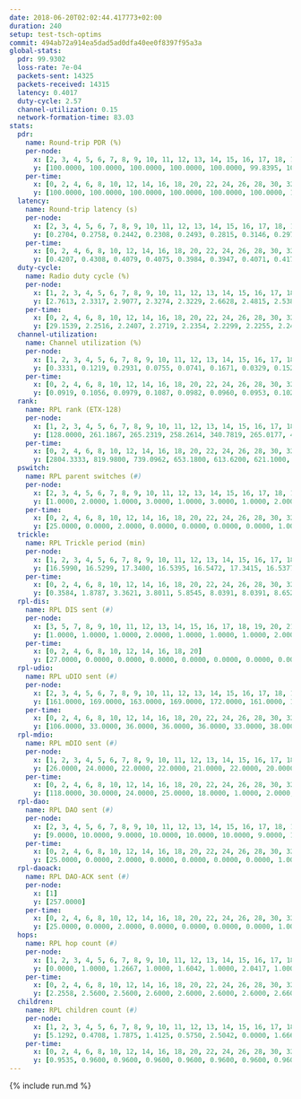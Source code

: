 ```yaml
---
date: 2018-06-20T02:02:44.417773+02:00
duration: 240
setup: test-tsch-optims
commit: 494ab72a914ea5dad5ad0dfa40ee0f8397f95a3a
global-stats:
  pdr: 99.9302
  loss-rate: 7e-04
  packets-sent: 14325
  packets-received: 14315
  latency: 0.4017
  duty-cycle: 2.57
  channel-utilization: 0.15
  network-formation-time: 83.03
stats:
  pdr:
    name: Round-trip PDR (%)
    per-node:
      x: [2, 3, 4, 5, 6, 7, 8, 9, 10, 11, 12, 13, 14, 15, 16, 17, 18, 19, 20, 21, 22, 23, 24, 25]
      y: [100.0000, 100.0000, 100.0000, 100.0000, 100.0000, 99.8395, 100.0000, 100.0000, 100.0000, 100.0000, 100.0000, 100.0000, 100.0000, 100.0000, 99.8243, 100.0000, 100.0000, 100.0000, 98.6777, 100.0000, 100.0000, 100.0000, 100.0000, 100.0000]
    per-time:
      x: [0, 2, 4, 6, 8, 10, 12, 14, 16, 18, 20, 22, 24, 26, 28, 30, 32, 34, 36, 38, 40, 42, 44, 46, 48, 50, 52, 54, 56, 58, 60, 62, 64, 66, 68, 70, 72, 74, 76, 78, 80, 82, 84, 86, 88, 90, 92, 94, 96, 98, 100, 102, 104, 106, 108, 110, 112, 114, 116, 118, 120, 122, 124, 126, 128, 130, 132, 134, 136, 138, 140, 142, 144, 146, 148, 150, 152, 154, 156, 158, 160, 162, 164, 166, 168, 170, 172, 174, 176, 178, 180, 182, 184, 186, 188, 190, 192, 194, 196, 198, 200, 202, 204, 206, 208, 210, 212, 214, 216, 218, 220, 222, 224, 226, 228, 230, 232, 234, 236, 238, 240]
      y: [100.0000, 100.0000, 100.0000, 100.0000, 100.0000, 100.0000, 100.0000, 100.0000, 97.5000, 95.8333, 100.0000, 100.0000, 100.0000, 100.0000, 100.0000, 100.0000, 100.0000, 100.0000, 100.0000, 100.0000, 100.0000, 100.0000, 100.0000, 100.0000, 100.0000, 100.0000, 100.0000, 100.0000, 100.0000, 100.0000, 100.0000, 100.0000, 100.0000, 100.0000, 100.0000, 100.0000, 100.0000, 100.0000, 100.0000, 100.0000, 100.0000, 100.0000, 100.0000, 100.0000, 100.0000, 100.0000, 99.1667, 100.0000, 100.0000, 100.0000, 100.0000, 100.0000, 100.0000, 100.0000, 100.0000, 100.0000, 100.0000, 100.0000, 100.0000, 100.0000, 100.0000, 100.0000, 100.0000, 100.0000, 100.0000, 100.0000, 100.0000, 100.0000, 100.0000, 100.0000, 100.0000, 100.0000, 100.0000, 100.0000, 100.0000, 100.0000, 100.0000, 100.0000, 100.0000, 100.0000, 100.0000, 100.0000, 100.0000, 100.0000, 100.0000, 99.1667, 100.0000, 100.0000, 100.0000, 100.0000, 100.0000, 100.0000, 100.0000, 100.0000, 100.0000, 100.0000, 100.0000, 100.0000, 100.0000, 100.0000, 100.0000, 100.0000, 100.0000, 100.0000, 100.0000, 100.0000, 100.0000, 100.0000, 100.0000, 100.0000, 100.0000, 100.0000, 100.0000, 100.0000, 100.0000, 100.0000, 100.0000, 100.0000, 100.0000, 100.0000, null]
  latency:
    name: Round-trip latency (s)
    per-node:
      x: [2, 3, 4, 5, 6, 7, 8, 9, 10, 11, 12, 13, 14, 15, 16, 17, 18, 19, 20, 21, 22, 23, 24, 25]
      y: [0.2704, 0.2758, 0.2442, 0.2308, 0.2493, 0.2815, 0.3146, 0.2976, 0.2810, 0.3385, 0.3355, 0.3062, 0.3577, 0.3839, 0.4519, 0.3867, 0.4424, 0.4618, 0.5751, 0.5669, 0.6300, 0.6292, 0.6608, 0.6524]
    per-time:
      x: [0, 2, 4, 6, 8, 10, 12, 14, 16, 18, 20, 22, 24, 26, 28, 30, 32, 34, 36, 38, 40, 42, 44, 46, 48, 50, 52, 54, 56, 58, 60, 62, 64, 66, 68, 70, 72, 74, 76, 78, 80, 82, 84, 86, 88, 90, 92, 94, 96, 98, 100, 102, 104, 106, 108, 110, 112, 114, 116, 118, 120, 122, 124, 126, 128, 130, 132, 134, 136, 138, 140, 142, 144, 146, 148, 150, 152, 154, 156, 158, 160, 162, 164, 166, 168, 170, 172, 174, 176, 178, 180, 182, 184, 186, 188, 190, 192, 194, 196, 198, 200, 202, 204, 206, 208, 210, 212, 214, 216, 218, 220, 222, 224, 226, 228, 230, 232, 234, 236, 238, 240]
      y: [0.4207, 0.4308, 0.4079, 0.4075, 0.3984, 0.3947, 0.4071, 0.4178, 0.3956, 0.4275, 0.4114, 0.3866, 0.3492, 0.3427, 0.3990, 0.4076, 0.4105, 0.3974, 0.3905, 0.3985, 0.3975, 0.3878, 0.4035, 0.3857, 0.3399, 0.4184, 0.4393, 0.4155, 0.3914, 0.3653, 0.3688, 0.3800, 0.3303, 0.3751, 0.3430, 0.3185, 0.3409, 0.3106, 0.3278, 0.3246, 0.3405, 0.3284, 0.3158, 0.3243, 0.3345, 0.3596, 0.3788, 0.3099, 0.2895, 0.3426, 0.3116, 0.3191, 0.3251, 0.3118, 0.3077, 0.3094, 0.2995, 0.3304, 0.3303, 0.3271, 0.3176, 0.2958, 0.3337, 0.3230, 0.3276, 0.3177, 0.3190, 0.2960, 0.3273, 0.3359, 0.3316, 0.3299, 0.3096, 0.3224, 0.2828, 0.2882, 0.3086, 0.3045, 0.2771, 0.2730, 0.2947, 0.3484, 0.2949, 0.3161, 0.3194, 0.3473, 0.3074, 0.3637, 0.3245, 0.3820, 0.4128, 0.3364, 0.3358, 0.3617, 0.3426, 0.4079, 0.6019, 0.3966, 0.3330, 0.3302, 0.3791, 0.4690, 0.6557, 0.5089, 0.4028, 0.2908, 0.3916, 0.5805, 1.2208, 0.9144, 0.6185, 0.5508, 0.3861, 0.5764, 1.3165, 1.2273, 0.9327, 0.5912, 0.5046, 0.5298, null]
  duty-cycle:
    name: Radio duty cycle (%)
    per-node:
      x: [1, 2, 3, 4, 5, 6, 7, 8, 9, 10, 11, 12, 13, 14, 15, 16, 17, 18, 19, 20, 21, 22, 23, 24, 25]
      y: [2.7613, 2.3317, 2.9077, 2.3274, 2.3229, 2.6628, 2.4815, 2.5383, 2.3141, 2.2659, 2.3310, 2.4150, 2.5941, 2.4962, 2.5208, 2.3146, 2.4047, 2.5970, 2.4385, 2.5601, 2.3711, 2.3895, 2.3799, 2.4802, 2.3882]
    per-time:
      x: [0, 2, 4, 6, 8, 10, 12, 14, 16, 18, 20, 22, 24, 26, 28, 30, 32, 34, 36, 38, 40, 42, 44, 46, 48, 50, 52, 54, 56, 58, 60, 62, 64, 66, 68, 70, 72, 74, 76, 78, 80, 82, 84, 86, 88, 90, 92, 94, 96, 98, 100, 102, 104, 106, 108, 110, 112, 114, 116, 118, 120, 122, 124, 126, 128, 130, 132, 134, 136, 138, 140, 142, 144, 146, 148, 150, 152, 154, 156, 158, 160, 162, 164, 166, 168, 170, 172, 174, 176, 178, 180, 182, 184, 186, 188, 190, 192, 194, 196, 198, 200, 202, 204, 206, 208, 210, 212, 214, 216, 218, 220, 222, 224, 226, 228, 230, 232, 234, 236, 238]
      y: [29.1539, 2.2516, 2.2407, 2.2719, 2.2354, 2.2299, 2.2255, 2.2489, 2.2555, 2.3294, 2.3604, 2.2584, 2.2378, 2.1874, 2.2715, 2.2214, 2.2393, 2.2158, 2.2301, 2.2264, 2.2133, 2.2172, 2.2299, 2.2364, 2.2111, 2.2196, 2.2517, 2.2856, 2.2815, 2.2668, 2.2475, 2.2633, 2.2297, 2.2312, 2.2230, 2.2096, 2.2121, 2.1957, 2.1992, 2.2036, 2.1946, 2.2134, 2.1941, 2.2165, 2.8317, 2.5551, 2.6023, 2.6710, 2.2047, 2.1979, 2.2254, 2.2003, 2.2065, 2.2035, 2.1840, 2.2053, 2.2349, 2.2254, 2.2100, 2.2380, 2.2165, 2.2145, 2.2028, 2.2227, 2.2352, 2.2195, 2.2161, 2.2199, 2.2080, 2.5981, 2.5700, 2.4134, 2.5150, 2.2127, 2.2056, 2.1957, 2.2142, 2.2038, 2.2117, 2.1970, 2.1911, 2.2121, 2.1916, 2.2063, 2.2056, 2.2082, 2.2050, 2.1990, 2.2024, 2.1944, 2.1784, 2.1995, 2.1919, 2.2092, 2.2201, 2.2218, 2.1787, 2.1810, 2.1898, 2.2003, 2.2056, 2.2103, 2.2069, 2.2022, 2.1891, 2.2051, 2.6317, 2.5567, 2.5216, 2.1981, 2.2168, 2.2013, 2.2012, 2.4385, 2.8028, 2.8711, 2.9809, 2.2068, 2.1884, 2.1731]
  channel-utilization:
    name: Channel utilization (%)
    per-node:
      x: [1, 2, 3, 4, 5, 6, 7, 8, 9, 10, 11, 12, 13, 14, 15, 16, 17, 18, 19, 20, 21, 22, 23, 24, 25]
      y: [0.3331, 0.1219, 0.2931, 0.0755, 0.0741, 0.1671, 0.0329, 0.1520, 0.0485, 0.0484, 0.0337, 0.0994, 0.1426, 0.1032, 0.1457, 0.0383, 0.0914, 0.1692, 0.0905, 0.0450, 0.0555, 0.0314, 0.0353, 0.0317, 0.0338]
    per-time:
      x: [0, 2, 4, 6, 8, 10, 12, 14, 16, 18, 20, 22, 24, 26, 28, 30, 32, 34, 36, 38, 40, 42, 44, 46, 48, 50, 52, 54, 56, 58, 60, 62, 64, 66, 68, 70, 72, 74, 76, 78, 80, 82, 84, 86, 88, 90, 92, 94, 96, 98, 100, 102, 104, 106, 108, 110, 112, 114, 116, 118, 120, 122, 124, 126, 128, 130, 132, 134, 136, 138, 140, 142, 144, 146, 148, 150, 152, 154, 156, 158, 160, 162, 164, 166, 168, 170, 172, 174, 176, 178, 180, 182, 184, 186, 188, 190, 192, 194, 196, 198, 200, 202, 204, 206, 208, 210, 212, 214, 216, 218, 220, 222, 224, 226, 228, 230, 232, 234, 236, 238]
      y: [0.0919, 0.1056, 0.0979, 0.1087, 0.0982, 0.0960, 0.0953, 0.1027, 0.1020, 0.1290, 0.1111, 0.1013, 0.0954, 0.0833, 0.1074, 0.0936, 0.0990, 0.0898, 0.0973, 0.0966, 0.0913, 0.0961, 0.0970, 0.0973, 0.0945, 0.0991, 0.1035, 0.1115, 0.1133, 0.1077, 0.1035, 0.1097, 0.0962, 0.0969, 0.0961, 0.0916, 0.0925, 0.0875, 0.0905, 0.0884, 0.0872, 0.0913, 0.0848, 0.0926, 0.3327, 0.1260, 0.1300, 0.1713, 0.0865, 0.0846, 0.0956, 0.0853, 0.0877, 0.0863, 0.0817, 0.0896, 0.0993, 0.0938, 0.0908, 0.1000, 0.0914, 0.0923, 0.0878, 0.0974, 0.0990, 0.0933, 0.0931, 0.0937, 0.0893, 0.2515, 0.1685, 0.1102, 0.1369, 0.0881, 0.0882, 0.0838, 0.0913, 0.0853, 0.0877, 0.0857, 0.0814, 0.0890, 0.0840, 0.0895, 0.0860, 0.0880, 0.0880, 0.0859, 0.0875, 0.0857, 0.0784, 0.0870, 0.0841, 0.0882, 0.0923, 0.0913, 0.0785, 0.0812, 0.0829, 0.0870, 0.0881, 0.0891, 0.0904, 0.0867, 0.0832, 0.0874, 0.2323, 0.1549, 0.1305, 0.0828, 0.0886, 0.0856, 0.0852, 0.1752, 0.2607, 0.2899, 0.3212, 0.0843, 0.0815, 0.0748]
  rank:
    name: RPL rank (ETX-128)
    per-node:
      x: [1, 2, 3, 4, 5, 6, 7, 8, 9, 10, 11, 12, 13, 14, 15, 16, 17, 18, 19, 20, 21, 22, 23, 24, 25]
      y: [128.0000, 261.1867, 265.2319, 258.2614, 340.7819, 265.0177, 465.7407, 287.1618, 427.0868, 425.6818, 483.3071, 423.4754, 449.2893, 510.1481, 522.3627, 613.1888, 535.1220, 584.9864, 675.5592, 1587.8902, 795.5542, 1115.1016, 836.6748, 833.3086, 864.4198]
    per-time:
      x: [0, 2, 4, 6, 8, 10, 12, 14, 16, 18, 20, 22, 24, 26, 28, 30, 32, 34, 36, 38, 40, 42, 44, 46, 48, 50, 52, 54, 56, 58, 60, 62, 64, 66, 68, 70, 72, 74, 76, 78, 80, 82, 84, 86, 88, 90, 92, 94, 96, 98, 100, 102, 104, 106, 108, 110, 112, 114, 116, 118, 120, 122, 124, 126, 128, 130, 132, 134, 136, 138, 140, 142, 144, 146, 148, 150, 152, 154, 156, 158, 160, 162, 164, 166, 168, 170, 172, 174, 176, 178, 180, 182, 184, 186, 188, 190, 192, 194, 196, 198, 200, 202, 204, 206, 208, 210, 212, 214, 216, 218, 220, 222, 224, 226, 228, 230, 232, 234, 236, 238]
      y: [2804.3333, 819.9800, 739.0962, 653.1800, 613.6200, 621.1000, 633.2800, 606.8627, 617.8800, 3074.8421, 633.1731, 597.9412, 589.6200, 582.6600, 582.3077, 590.3600, 578.1373, 565.8200, 588.3529, 614.6275, 615.4200, 610.0588, 601.0962, 593.9434, 549.1569, 560.0980, 573.7600, 574.6667, 591.8431, 594.9038, 593.3137, 589.0200, 571.1154, 553.6981, 542.8462, 505.2600, 507.2400, 504.7600, 510.5800, 500.9400, 492.4118, 487.2549, 474.5000, 478.1000, 483.3800, 295.3504, 276.6238, 283.8696, 501.2157, 489.7800, 515.3725, 556.4800, 553.6667, 550.9608, 550.0196, 537.7500, 521.4444, 499.1800, 497.9600, 496.2157, 501.4423, 508.8000, 509.1600, 503.8600, 506.3333, 510.2500, 499.3529, 483.4118, 482.2600, 486.6275, 512.6652, 513.0612, 511.3804, 483.3333, 480.0755, 473.8400, 472.7451, 478.2941, 467.8000, 471.8000, 471.0392, 467.2000, 465.1200, 466.7059, 463.9800, 454.0980, 454.3200, 458.4000, 463.1800, 459.0600, 458.4600, 460.5098, 457.8000, 459.2400, 467.9000, 468.3725, 463.4000, 468.5600, 467.4000, 465.7800, 470.4600, 475.3800, 483.5882, 483.2600, 477.7451, 465.8600, 545.3320, 560.4233, 557.4376, 522.2880, 483.4038, 482.3600, 475.8600, 476.0000, 282.7699, 275.7067, 277.7606, 432.3443, 486.1000, 497.1800]
  pswitch:
    name: RPL parent switches (#)
    per-node:
      x: [2, 3, 4, 5, 6, 7, 8, 9, 10, 11, 12, 13, 14, 15, 16, 17, 18, 19, 20, 21, 22, 23, 24, 25]
      y: [1.0000, 2.0000, 1.0000, 3.0000, 1.0000, 3.0000, 1.0000, 2.0000, 2.0000, 1.0000, 4.0000, 2.0000, 3.0000, 4.0000, 9.0000, 6.0000, 11.0000, 5.0000, 14.0000, 9.0000, 6.0000, 7.0000, 4.0000, 4.0000]
    per-time:
      x: [0, 2, 4, 6, 8, 10, 12, 14, 16, 18, 20, 22, 24, 26, 28, 30, 32, 34, 36, 38, 40, 42, 44, 46, 48, 50, 52, 54, 56, 58, 60, 62, 64, 66, 68, 70, 72, 74, 76, 78, 80, 82, 84, 86, 88, 90, 92, 94, 96, 98, 100, 102, 104, 106, 108, 110, 112, 114, 116, 118, 120, 122, 124, 126, 128, 130, 132, 134, 136, 138, 140, 142, 144, 146, 148, 150, 152, 154, 156, 158, 160, 162, 164, 166, 168, 170, 172, 174, 176, 178, 180, 182, 184, 186, 188, 190, 192, 194, 196, 198, 200, 202, 204, 206, 208, 210, 212, 214, 216, 218, 220, 222, 224, 226, 228, 230]
      y: [25.0000, 0.0000, 2.0000, 0.0000, 0.0000, 0.0000, 0.0000, 1.0000, 0.0000, 6.0000, 2.0000, 1.0000, 0.0000, 0.0000, 2.0000, 0.0000, 1.0000, 0.0000, 1.0000, 1.0000, 0.0000, 1.0000, 2.0000, 3.0000, 1.0000, 1.0000, 0.0000, 1.0000, 1.0000, 2.0000, 1.0000, 0.0000, 2.0000, 3.0000, 2.0000, 0.0000, 0.0000, 0.0000, 0.0000, 0.0000, 1.0000, 1.0000, 0.0000, 0.0000, 0.0000, 0.0000, 0.0000, 1.0000, 1.0000, 0.0000, 1.0000, 0.0000, 1.0000, 1.0000, 1.0000, 2.0000, 4.0000, 0.0000, 0.0000, 1.0000, 2.0000, 0.0000, 0.0000, 0.0000, 1.0000, 2.0000, 1.0000, 1.0000, 0.0000, 1.0000, 0.0000, 0.0000, 1.0000, 1.0000, 3.0000, 0.0000, 1.0000, 1.0000, 0.0000, 0.0000, 1.0000, 0.0000, 0.0000, 1.0000, 0.0000, 1.0000, 0.0000, 0.0000, 0.0000, 0.0000, 0.0000, 1.0000, 0.0000, 0.0000, 0.0000, 1.0000, 0.0000, 0.0000, 0.0000, 0.0000, 0.0000, 0.0000, 1.0000, 0.0000, 1.0000, 0.0000, 0.0000, 0.0000, 0.0000, 1.0000, 2.0000, 0.0000, 0.0000, 0.0000, 0.0000, 3.0000]
  trickle:
    name: RPL Trickle period (min)
    per-node:
      x: [1, 2, 3, 4, 5, 6, 7, 8, 9, 10, 11, 12, 13, 14, 15, 16, 17, 18, 19, 20, 21, 22, 23, 24, 25]
      y: [16.5990, 16.5299, 17.3400, 16.5395, 16.5472, 17.3415, 16.5377, 16.5299, 16.5290, 16.5434, 16.5228, 16.5415, 16.5270, 16.5309, 17.2136, 16.5534, 15.5451, 17.1856, 15.6880, 15.1391, 15.4428, 15.6952, 15.4352, 15.5359, 15.5359]
    per-time:
      x: [0, 2, 4, 6, 8, 10, 12, 14, 16, 18, 20, 22, 24, 26, 28, 30, 32, 34, 36, 38, 40, 42, 44, 46, 48, 50, 52, 54, 56, 58, 60, 62, 64, 66, 68, 70, 72, 74, 76, 78, 80, 82, 84, 86, 88, 90, 92, 94, 96, 98, 100, 102, 104, 106, 108, 110, 112, 114, 116, 118, 120, 122, 124, 126, 128, 130, 132, 134, 136, 138, 140, 142, 144, 146, 148, 150, 152, 154, 156, 158, 160, 162, 164, 166, 168, 170, 172, 174, 176, 178, 180, 182, 184, 186, 188, 190, 192, 194, 196, 198, 200, 202, 204, 206, 208, 210, 212, 214, 216, 218, 220, 222, 224, 226, 228, 230, 232, 234, 236, 238]
      y: [0.3584, 1.8787, 3.3621, 3.8011, 5.8545, 8.0391, 8.0391, 8.6525, 8.7381, 13.9767, 10.3687, 11.1583, 12.1897, 12.2334, 12.7711, 13.9810, 14.0495, 13.9810, 13.8782, 17.4763, 17.4763, 17.4763, 17.4763, 17.4763, 17.4763, 17.4763, 17.4763, 17.4763, 17.4763, 17.4763, 17.4763, 17.4763, 17.4763, 17.4763, 17.4763, 17.4763, 17.4763, 17.4763, 17.4763, 17.4763, 17.4763, 17.4763, 17.4763, 17.4763, 17.4763, 17.4763, 17.4763, 17.4763, 17.4763, 17.4763, 17.4763, 17.4763, 17.4763, 17.4763, 17.4763, 17.4763, 17.4763, 17.4763, 17.4763, 17.4763, 17.4763, 17.4763, 17.4763, 17.4763, 17.4763, 17.4763, 17.4763, 17.4763, 17.4763, 17.4763, 17.4763, 17.4763, 17.4763, 17.4763, 17.4763, 17.4763, 17.4763, 17.4763, 17.4763, 17.4763, 17.4763, 17.4763, 17.4763, 17.4763, 17.4763, 17.4763, 17.4763, 17.4763, 17.4763, 17.4763, 17.4763, 17.4763, 17.4763, 17.4763, 17.4763, 17.4763, 17.4763, 17.4763, 17.4763, 17.4763, 17.4763, 17.4763, 17.4763, 17.4763, 17.4763, 17.4763, 17.4763, 17.4763, 17.4763, 17.4763, 17.4763, 17.4763, 17.4763, 17.4763, 17.4763, 17.4763, 17.4763, 17.4763, 17.4763, 17.4763]
  rpl-dis:
    name: RPL DIS sent (#)
    per-node:
      x: [3, 5, 7, 8, 9, 10, 11, 12, 13, 14, 15, 16, 17, 18, 19, 20, 21, 22, 23, 24, 25]
      y: [1.0000, 1.0000, 1.0000, 2.0000, 1.0000, 1.0000, 1.0000, 2.0000, 1.0000, 1.0000, 1.0000, 2.0000, 1.0000, 1.0000, 1.0000, 5.0000, 1.0000, 2.0000, 1.0000, 2.0000, 1.0000]
    per-time:
      x: [0, 2, 4, 6, 8, 10, 12, 14, 16, 18, 20]
      y: [27.0000, 0.0000, 0.0000, 0.0000, 0.0000, 0.0000, 0.0000, 0.0000, 0.0000, 2.0000, 1.0000]
  rpl-udio:
    name: RPL uDIO sent (#)
    per-node:
      x: [2, 3, 4, 5, 6, 7, 8, 9, 10, 11, 12, 13, 14, 15, 16, 17, 18, 19, 20, 21, 22, 23, 24, 25]
      y: [161.0000, 169.0000, 163.0000, 169.0000, 172.0000, 161.0000, 159.0000, 165.0000, 164.0000, 169.0000, 169.0000, 167.0000, 167.0000, 177.0000, 170.0000, 172.0000, 148.0000, 175.0000, 171.0000, 175.0000, 174.0000, 170.0000, 159.0000, 163.0000]
    per-time:
      x: [0, 2, 4, 6, 8, 10, 12, 14, 16, 18, 20, 22, 24, 26, 28, 30, 32, 34, 36, 38, 40, 42, 44, 46, 48, 50, 52, 54, 56, 58, 60, 62, 64, 66, 68, 70, 72, 74, 76, 78, 80, 82, 84, 86, 88, 90, 92, 94, 96, 98, 100, 102, 104, 106, 108, 110, 112, 114, 116, 118, 120, 122, 124, 126, 128, 130, 132, 134, 136, 138, 140, 142, 144, 146, 148, 150, 152, 154, 156, 158, 160, 162, 164, 166, 168, 170, 172, 174, 176, 178, 180, 182, 184, 186, 188, 190, 192, 194, 196, 198, 200, 202, 204, 206, 208, 210, 212, 214, 216, 218, 220, 222, 224, 226, 228, 230, 232, 234, 236, 238, 240]
      y: [106.0000, 33.0000, 36.0000, 36.0000, 36.0000, 33.0000, 38.0000, 37.0000, 41.0000, 42.0000, 35.0000, 36.0000, 32.0000, 31.0000, 36.0000, 30.0000, 31.0000, 34.0000, 37.0000, 35.0000, 27.0000, 32.0000, 31.0000, 38.0000, 31.0000, 31.0000, 29.0000, 34.0000, 32.0000, 34.0000, 32.0000, 32.0000, 32.0000, 29.0000, 32.0000, 27.0000, 31.0000, 33.0000, 33.0000, 34.0000, 31.0000, 25.0000, 36.0000, 30.0000, 34.0000, 41.0000, 31.0000, 34.0000, 33.0000, 32.0000, 38.0000, 31.0000, 36.0000, 32.0000, 29.0000, 37.0000, 31.0000, 30.0000, 28.0000, 30.0000, 33.0000, 35.0000, 38.0000, 31.0000, 27.0000, 33.0000, 33.0000, 30.0000, 34.0000, 29.0000, 42.0000, 27.0000, 32.0000, 30.0000, 36.0000, 28.0000, 29.0000, 35.0000, 31.0000, 30.0000, 34.0000, 34.0000, 32.0000, 32.0000, 32.0000, 33.0000, 30.0000, 30.0000, 33.0000, 29.0000, 33.0000, 31.0000, 30.0000, 38.0000, 30.0000, 31.0000, 24.0000, 35.0000, 28.0000, 36.0000, 31.0000, 36.0000, 29.0000, 37.0000, 30.0000, 31.0000, 42.0000, 32.0000, 31.0000, 35.0000, 36.0000, 28.0000, 32.0000, 30.0000, 40.0000, 38.0000, 34.0000, 36.0000, 29.0000, 33.0000, 3.0000]
  rpl-mdio:
    name: RPL mDIO sent (#)
    per-node:
      x: [1, 2, 3, 4, 5, 6, 7, 8, 9, 10, 11, 12, 13, 14, 15, 16, 17, 18, 19, 20, 21, 22, 23, 24, 25]
      y: [26.0000, 24.0000, 22.0000, 22.0000, 21.0000, 22.0000, 20.0000, 20.0000, 21.0000, 21.0000, 20.0000, 21.0000, 23.0000, 23.0000, 28.0000, 21.0000, 27.0000, 29.0000, 28.0000, 29.0000, 33.0000, 27.0000, 32.0000, 32.0000, 32.0000]
    per-time:
      x: [0, 2, 4, 6, 8, 10, 12, 14, 16, 18, 20, 22, 24, 26, 28, 30, 32, 34, 36, 38, 40, 42, 44, 46, 48, 50, 52, 54, 56, 58, 60, 62, 64, 66, 68, 70, 72, 74, 76, 78, 80, 82, 84, 86, 88, 90, 92, 94, 96, 98, 100, 102, 104, 106, 108, 110, 112, 114, 116, 118, 120, 122, 124, 126, 128, 130, 132, 134, 136, 138, 140, 142, 144, 146, 148, 150, 152, 154, 156, 158, 160, 162, 164, 166, 168, 170, 172, 174, 176, 178, 180, 182, 184, 186, 188, 190, 192, 194, 196, 198, 200, 202, 204, 206, 208, 210, 212, 214, 216, 218, 220, 222, 224, 226, 228, 230, 232, 234, 236, 238, 240]
      y: [118.0000, 30.0000, 24.0000, 25.0000, 18.0000, 1.0000, 2.0000, 10.0000, 10.0000, 5.0000, 41.0000, 15.0000, 5.0000, 6.0000, 12.0000, 2.0000, 4.0000, 7.0000, 4.0000, 0.0000, 0.0000, 0.0000, 4.0000, 4.0000, 4.0000, 6.0000, 5.0000, 2.0000, 0.0000, 0.0000, 0.0000, 3.0000, 2.0000, 7.0000, 6.0000, 5.0000, 2.0000, 0.0000, 0.0000, 3.0000, 2.0000, 5.0000, 8.0000, 4.0000, 3.0000, 1.0000, 0.0000, 0.0000, 2.0000, 5.0000, 4.0000, 8.0000, 4.0000, 2.0000, 0.0000, 0.0000, 0.0000, 3.0000, 5.0000, 7.0000, 5.0000, 3.0000, 2.0000, 0.0000, 0.0000, 0.0000, 4.0000, 4.0000, 6.0000, 10.0000, 1.0000, 0.0000, 0.0000, 0.0000, 2.0000, 4.0000, 4.0000, 6.0000, 7.0000, 2.0000, 0.0000, 0.0000, 0.0000, 2.0000, 5.0000, 7.0000, 9.0000, 2.0000, 0.0000, 0.0000, 0.0000, 0.0000, 2.0000, 8.0000, 5.0000, 7.0000, 3.0000, 0.0000, 0.0000, 0.0000, 0.0000, 5.0000, 4.0000, 7.0000, 6.0000, 3.0000, 1.0000, 0.0000, 0.0000, 2.0000, 4.0000, 5.0000, 5.0000, 5.0000, 3.0000, 1.0000, 0.0000, 1.0000, 2.0000, 5.0000, 0.0000]
  rpl-dao:
    name: RPL DAO sent (#)
    per-node:
      x: [2, 3, 4, 5, 6, 7, 8, 9, 10, 11, 12, 13, 14, 15, 16, 17, 18, 19, 20, 21, 22, 23, 24, 25]
      y: [9.0000, 10.0000, 9.0000, 10.0000, 10.0000, 10.0000, 9.0000, 10.0000, 9.0000, 9.0000, 10.0000, 9.0000, 10.0000, 11.0000, 14.0000, 12.0000, 14.0000, 11.0000, 19.0000, 13.0000, 11.0000, 13.0000, 11.0000, 10.0000]
    per-time:
      x: [0, 2, 4, 6, 8, 10, 12, 14, 16, 18, 20, 22, 24, 26, 28, 30, 32, 34, 36, 38, 40, 42, 44, 46, 48, 50, 52, 54, 56, 58, 60, 62, 64, 66, 68, 70, 72, 74, 76, 78, 80, 82, 84, 86, 88, 90, 92, 94, 96, 98, 100, 102, 104, 106, 108, 110, 112, 114, 116, 118, 120, 122, 124, 126, 128, 130, 132, 134, 136, 138, 140, 142, 144, 146, 148, 150, 152, 154, 156, 158, 160, 162, 164, 166, 168, 170, 172, 174, 176, 178, 180, 182, 184, 186, 188, 190, 192, 194, 196, 198, 200, 202, 204, 206, 208, 210, 212, 214, 216, 218, 220, 222, 224, 226, 228, 230, 232, 234, 236, 238, 240]
      y: [25.0000, 0.0000, 2.0000, 0.0000, 0.0000, 0.0000, 0.0000, 1.0000, 0.0000, 7.0000, 2.0000, 1.0000, 0.0000, 0.0000, 21.0000, 0.0000, 1.0000, 1.0000, 1.0000, 1.0000, 0.0000, 1.0000, 2.0000, 3.0000, 1.0000, 2.0000, 0.0000, 1.0000, 12.0000, 3.0000, 2.0000, 0.0000, 2.0000, 5.0000, 2.0000, 1.0000, 0.0000, 0.0000, 2.0000, 0.0000, 1.0000, 1.0000, 5.0000, 5.0000, 1.0000, 2.0000, 2.0000, 4.0000, 2.0000, 1.0000, 1.0000, 0.0000, 2.0000, 1.0000, 2.0000, 2.0000, 5.0000, 5.0000, 1.0000, 3.0000, 3.0000, 1.0000, 1.0000, 0.0000, 2.0000, 2.0000, 2.0000, 2.0000, 0.0000, 2.0000, 4.0000, 5.0000, 1.0000, 5.0000, 5.0000, 0.0000, 1.0000, 1.0000, 1.0000, 1.0000, 1.0000, 1.0000, 0.0000, 3.0000, 2.0000, 4.0000, 2.0000, 2.0000, 4.0000, 2.0000, 0.0000, 2.0000, 0.0000, 1.0000, 0.0000, 3.0000, 0.0000, 1.0000, 2.0000, 2.0000, 4.0000, 2.0000, 4.0000, 4.0000, 1.0000, 2.0000, 1.0000, 1.0000, 0.0000, 1.0000, 3.0000, 0.0000, 2.0000, 2.0000, 5.0000, 4.0000, 4.0000, 2.0000, 1.0000, 1.0000, 0.0000]
  rpl-daoack:
    name: RPL DAO-ACK sent (#)
    per-node:
      x: [1]
      y: [257.0000]
    per-time:
      x: [0, 2, 4, 6, 8, 10, 12, 14, 16, 18, 20, 22, 24, 26, 28, 30, 32, 34, 36, 38, 40, 42, 44, 46, 48, 50, 52, 54, 56, 58, 60, 62, 64, 66, 68, 70, 72, 74, 76, 78, 80, 82, 84, 86, 88, 90, 92, 94, 96, 98, 100, 102, 104, 106, 108, 110, 112, 114, 116, 118, 120, 122, 124, 126, 128, 130, 132, 134, 136, 138, 140, 142, 144, 146, 148, 150, 152, 154, 156, 158, 160, 162, 164, 166, 168, 170, 172, 174, 176, 178, 180, 182, 184, 186, 188, 190, 192, 194, 196, 198, 200, 202, 204, 206, 208, 210, 212, 214, 216, 218, 220, 222, 224, 226, 228, 230, 232, 234, 236, 238, 240]
      y: [25.0000, 0.0000, 2.0000, 0.0000, 0.0000, 0.0000, 0.0000, 1.0000, 0.0000, 1.0000, 2.0000, 1.0000, 0.0000, 0.0000, 21.0000, 0.0000, 1.0000, 1.0000, 1.0000, 1.0000, 0.0000, 1.0000, 2.0000, 3.0000, 1.0000, 2.0000, 0.0000, 1.0000, 12.0000, 3.0000, 2.0000, 0.0000, 2.0000, 5.0000, 2.0000, 1.0000, 0.0000, 0.0000, 2.0000, 0.0000, 1.0000, 1.0000, 5.0000, 5.0000, 1.0000, 2.0000, 2.0000, 4.0000, 2.0000, 1.0000, 1.0000, 0.0000, 2.0000, 1.0000, 2.0000, 2.0000, 5.0000, 5.0000, 1.0000, 3.0000, 3.0000, 1.0000, 1.0000, 0.0000, 2.0000, 2.0000, 2.0000, 2.0000, 0.0000, 2.0000, 4.0000, 5.0000, 1.0000, 5.0000, 5.0000, 0.0000, 1.0000, 1.0000, 1.0000, 1.0000, 1.0000, 1.0000, 0.0000, 3.0000, 2.0000, 4.0000, 2.0000, 2.0000, 4.0000, 2.0000, 0.0000, 2.0000, 0.0000, 1.0000, 0.0000, 3.0000, 0.0000, 1.0000, 2.0000, 2.0000, 4.0000, 2.0000, 4.0000, 4.0000, 1.0000, 2.0000, 1.0000, 1.0000, 0.0000, 1.0000, 3.0000, 0.0000, 2.0000, 2.0000, 5.0000, 4.0000, 4.0000, 2.0000, 1.0000, 1.0000, 0.0000]
  hops:
    name: RPL hop count (#)
    per-node:
      x: [1, 2, 3, 4, 5, 6, 7, 8, 9, 10, 11, 12, 13, 14, 15, 16, 17, 18, 19, 20, 21, 22, 23, 24, 25]
      y: [0.0000, 1.0000, 1.2667, 1.0000, 1.6042, 1.0000, 2.0417, 1.0000, 2.0000, 2.0000, 2.0000, 2.0000, 2.0000, 2.5000, 2.7875, 2.9875, 2.3167, 3.3333, 3.2042, 4.1715, 4.0711, 4.2134, 4.3682, 4.4728, 4.4142]
    per-time:
      x: [0, 2, 4, 6, 8, 10, 12, 14, 16, 18, 20, 22, 24, 26, 28, 30, 32, 34, 36, 38, 40, 42, 44, 46, 48, 50, 52, 54, 56, 58, 60, 62, 64, 66, 68, 70, 72, 74, 76, 78, 80, 82, 84, 86, 88, 90, 92, 94, 96, 98, 100, 102, 104, 106, 108, 110, 112, 114, 116, 118, 120, 122, 124, 126, 128, 130, 132, 134, 136, 138, 140, 142, 144, 146, 148, 150, 152, 154, 156, 158, 160, 162, 164, 166, 168, 170, 172, 174, 176, 178, 180, 182, 184, 186, 188, 190, 192, 194, 196, 198, 200, 202, 204, 206, 208, 210, 212, 214, 216, 218, 220, 222, 224, 226, 228, 230, 232, 234, 236, 238]
      y: [2.2558, 2.5600, 2.5600, 2.6000, 2.6000, 2.6000, 2.6000, 2.6600, 2.7200, 2.6400, 2.6800, 2.6000, 2.6000, 2.6000, 2.5200, 2.5200, 2.5200, 2.5200, 2.5200, 2.4800, 2.4800, 2.4600, 2.4400, 2.4400, 2.4400, 2.6400, 2.8400, 2.8400, 2.8400, 2.8000, 2.8000, 2.8000, 2.7200, 2.6600, 2.5800, 2.5600, 2.5600, 2.5600, 2.5600, 2.5600, 2.5600, 2.3600, 2.3600, 2.3600, 2.3600, 2.3600, 2.3600, 2.4000, 2.4400, 2.4400, 2.4400, 2.4400, 2.4200, 2.4800, 2.4800, 2.6600, 2.6400, 2.6400, 2.6400, 2.6400, 2.6000, 2.6000, 2.6000, 2.6000, 2.6000, 2.5400, 2.4800, 2.4800, 2.4800, 2.4600, 2.4400, 2.4400, 2.4200, 2.4000, 2.4000, 2.3600, 2.3600, 2.3600, 2.3600, 2.3600, 2.3600, 2.3600, 2.3600, 2.3600, 2.3600, 2.3600, 2.3600, 2.3600, 2.3600, 2.3600, 2.3600, 2.3600, 2.3600, 2.3600, 2.3600, 2.3400, 2.3200, 2.3200, 2.3200, 2.3200, 2.3200, 2.3200, 2.3200, 2.3200, 2.3200, 2.3600, 2.3600, 2.3600, 2.3600, 2.3400, 2.3200, 2.3200, 2.3200, 2.3200, 2.3200, 2.3000, 2.2800, 2.2800, 2.2800, 2.2800]
  children:
    name: RPL children count (#)
    per-node:
      x: [1, 2, 3, 4, 5, 6, 7, 8, 9, 10, 11, 12, 13, 14, 15, 16, 17, 18, 19, 20, 21, 22, 23, 24, 25]
      y: [5.1292, 0.4708, 1.7875, 1.4125, 0.5750, 2.5042, 0.0000, 1.6667, 0.2333, 0.2667, 0.0000, 0.8917, 1.2000, 0.4458, 1.1958, 0.1917, 0.7958, 3.0833, 1.1500, 0.2092, 0.7238, 0.0000, 0.0418, 0.0000, 0.0000]
    per-time:
      x: [0, 2, 4, 6, 8, 10, 12, 14, 16, 18, 20, 22, 24, 26, 28, 30, 32, 34, 36, 38, 40, 42, 44, 46, 48, 50, 52, 54, 56, 58, 60, 62, 64, 66, 68, 70, 72, 74, 76, 78, 80, 82, 84, 86, 88, 90, 92, 94, 96, 98, 100, 102, 104, 106, 108, 110, 112, 114, 116, 118, 120, 122, 124, 126, 128, 130, 132, 134, 136, 138, 140, 142, 144, 146, 148, 150, 152, 154, 156, 158, 160, 162, 164, 166, 168, 170, 172, 174, 176, 178, 180, 182, 184, 186, 188, 190, 192, 194, 196, 198, 200, 202, 204, 206, 208, 210, 212, 214, 216, 218, 220, 222, 224, 226, 228, 230, 232, 234, 236, 238]
      y: [0.9535, 0.9600, 0.9600, 0.9600, 0.9600, 0.9600, 0.9600, 0.9600, 0.9600, 0.9600, 0.9600, 0.9600, 0.9600, 0.9600, 0.9600, 0.9600, 0.9600, 0.9600, 0.9600, 0.9600, 0.9600, 0.9600, 0.9600, 0.9600, 0.9600, 0.9600, 0.9600, 0.9600, 0.9600, 0.9600, 0.9600, 0.9600, 0.9600, 0.9600, 0.9600, 0.9600, 0.9600, 0.9600, 0.9600, 0.9600, 0.9600, 0.9600, 0.9600, 0.9600, 0.9600, 0.9600, 0.9600, 0.9600, 0.9600, 0.9600, 0.9600, 0.9600, 0.9600, 0.9600, 0.9600, 0.9600, 0.9600, 0.9600, 0.9600, 0.9600, 0.9600, 0.9600, 0.9600, 0.9600, 0.9600, 0.9600, 0.9600, 0.9600, 0.9600, 0.9600, 0.9600, 0.9600, 0.9600, 0.9600, 0.9600, 0.9600, 0.9600, 0.9600, 0.9600, 0.9600, 0.9600, 0.9600, 0.9600, 0.9600, 0.9600, 0.9600, 0.9600, 0.9600, 0.9600, 0.9600, 0.9600, 0.9600, 0.9600, 0.9600, 0.9600, 0.9600, 0.9600, 0.9600, 0.9600, 0.9600, 0.9600, 0.9600, 0.9600, 0.9600, 0.9600, 0.9600, 0.9600, 0.9600, 0.9600, 0.9600, 0.9600, 0.9600, 0.9600, 0.9600, 0.9600, 0.9600, 0.9600, 0.9600, 0.9600, 0.9600]
---
```


{% include run.md %}
